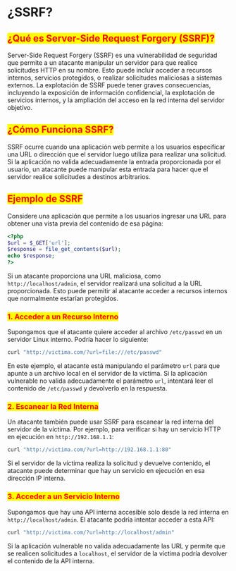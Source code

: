 # ¿SSRF?

## <mark style="color:red;">¿Qué es Server-Side Request Forgery (SSRF)?</mark>

Server-Side Request Forgery (SSRF) es una vulnerabilidad de seguridad que permite a un atacante manipular un servidor para que realice solicitudes HTTP en su nombre. Esto puede incluir acceder a recursos internos, servicios protegidos, o realizar solicitudes maliciosas a sistemas externos. La explotación de SSRF puede tener graves consecuencias, incluyendo la exposición de información confidencial, la explotación de servicios internos, y la ampliación del acceso en la red interna del servidor objetivo.

## <mark style="color:red;">¿Cómo Funciona SSRF?</mark>

SSRF ocurre cuando una aplicación web permite a los usuarios especificar una URL o dirección que el servidor luego utiliza para realizar una solicitud. Si la aplicación no valida adecuadamente la entrada proporcionada por el usuario, un atacante puede manipular esta entrada para hacer que el servidor realice solicitudes a destinos arbitrarios.

## <mark style="color:red;">**Ejemplo de SSRF**</mark>

Considere una aplicación que permite a los usuarios ingresar una URL para obtener una vista previa del contenido de esa página:

```php
<?php
$url = $_GET['url'];
$response = file_get_contents($url);
echo $response;
?>
```

Si un atacante proporciona una URL maliciosa, como `http://localhost/admin`, el servidor realizará una solicitud a la URL proporcionada. Esto puede permitir al atacante acceder a recursos internos que normalmente estarían protegidos.

### <mark style="color:red;">**1. Acceder a un Recurso Interno**</mark>

Supongamos que el atacante quiere acceder al archivo `/etc/passwd` en un servidor Linux interno. Podría hacer lo siguiente:

```sh
curl "http://victima.com/?url=file:///etc/passwd"
```

En este ejemplo, el atacante está manipulando el parámetro `url` para que apunte a un archivo local en el servidor de la víctima. Si la aplicación vulnerable no valida adecuadamente el parámetro `url`, intentará leer el contenido de `/etc/passwd` y devolverlo en la respuesta.

### <mark style="color:red;">**2. Escanear la Red Interna**</mark>

Un atacante también puede usar SSRF para escanear la red interna del servidor de la víctima. Por ejemplo, para verificar si hay un servicio HTTP en ejecución en `http://192.168.1.1`:

```sh
curl "http://victima.com/?url=http://192.168.1.1:80"
```

Si el servidor de la víctima realiza la solicitud y devuelve contenido, el atacante puede determinar que hay un servicio en ejecución en esa dirección IP interna.

### <mark style="color:red;">**3. Acceder a un Servicio Interno**</mark>

Supongamos que hay una API interna accesible solo desde la red interna en `http://localhost/admin`. El atacante podría intentar acceder a esta API:

```sh
curl "http://victima.com/?url=http://localhost/admin"
```

Si la aplicación vulnerable no valida adecuadamente las URL y permite que se realicen solicitudes a `localhost`, el servidor de la víctima podría devolver el contenido de la API interna.
